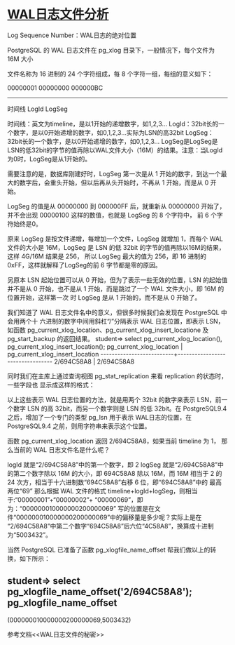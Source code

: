# [WAL日志文件分析](http://note.youdao.com/noteshare?id=041ccb498603cc49f97334bd11205eed&sub=31A45DB2344D4A70A4E08453207D5569)

Log Sequence Number：WAL日志的绝对位置

PostgreSQL 的 WAL 日志文件在 pg_xlog 目录下，一般情况下，每个文件为 16M 大小

文件名称为 16 进制的 24 个字符组成，每 8 个字符一组，每组的意义如下： 

 00000001 00000000 000000BC   
  -------- -------- --------      
  时间线    LogId    LogSeg 

时间线：英文为timeline，是以1开始的递增数字，如1,2,3...
LogId：32bit长的一个数字，是以0开始递增的数字，如0,1,2,3...实际为LSN的高32bit
LogSeg：32bit长的一个数字，是以0开始递增的数字，如0,1,2,3...
LogSeg是LogSeg是LSN的低32bit的字节的值再除以WAL文件大小（16M）的结果。注意：当LogId为0时，LogSeg是从1开始的。

需要注意的是，数据库刚建好时，LogSeg 第一次是从 1 开始的数字，到达一个最大的数字后，会重头开始，但以后再从头开始时，不再从 1 开始，而是从 0 开始。 

LogSeg 的值是从 00000000 到 000000FF 后，就重新从 00000000 开始了，并不会出现 00000100 这样的数值，也就是 LogSeg 的 8 个字符中， 前 6 个字符始终是0。

原来 LogSeg 是按文件递增，每增加一个文件，LogSeg 就增加 1，而每个 WAL 文件的大小是 16M，LogSeg 是 LSN 的低 32bit 的字节的值再除以16M的结果，这样 4G/16M 结果是 256， 所以 LogSeg 最大的值为 256，即 16 进制的 0xFF，这样就解释了LogSeg的前 6 字节都是零的原因。 

另原本 LSN 起始位置可以从 0 开始，但为了表示一些无效的位置，LSN 的起始值并不是从 0 开始，也不是从 1 开始，而是跳过了一个 WAL 文件大小，即 16M 的位置开始，这样第一次 时 LogSeg 是从 1 开始的，而不是从 0 开始了。 

我们知道了 WAL 日志文件名中的意义，但很多时候我们会发现在 PostgreSQL 中会用两个十 六进制的数字中间用斜杠“/”分隔表示 WAL 日志位置，即表示 LSN，如函数 pg_current_xlog_location、pg_current_xlog_insert_locatione 及 pg_start_backup 的返回结果。
student=> select pg_current_xlog_location(), pg_current_xlog_insert_location(); 
 pg_current_xlog_location | pg_current_xlog_insert_location 
--------------------------+---------------------------------
 2/694C58A8               | 2/694C58A8

同时我们在主库上通过查询视图 pg_stat_replication 来看 replication 的状态时，一些字段也 显示成这样的格式： 

以上这些表示 WAL 日志位置的方法，就是用两个 32bit 的数字来表示 LSN，前一个数字 LSN 的高 32bit，而另一个数字则是 LSN 的低 32bit。在 PostgreSQL9.4 之后，增加了一个专门的类型 pg_lsn 用于表示 WAL日志的位置，在 PostgreSQL9.4 之前，则用字符串来表示这个位置。 

函数 pg_current_xlog_location 返回 2/694C58A8，如果当前 timeline 为 1， 那么当前的 WAL 日志文件名是什么呢？ 

logId 就是“2/694C58A8”中的第一个数字，即 2 logSeg 就是“2/694C58A8”中的第二个数字除以 16M 的大小，即 694C58A8 除以 16M，而 16M 相当于 2 的 24 次方，相当于十六进制数“694C58A8”右移 6 位，即“694C58A8”中的 最高两位“69” 那么根据 WAL 文件的格式 timeline+logId+logSeg，则相当于:“00000001”+“00000002”+ “00000069”，即为：“000000010000000200000069” 写的位置是在文件“000000010000000200000069”中的偏移量是多少呢？实际上是在 “2/694C58A8”中第二个数字“694C58A8”后六位“4C58A8”，换算成十进制为“5003432”。 

当然 PostgreSQL 已准备了函数 pg_xlogfile_name_offset 帮我们做以上的转换，如下所示： 

student=> select pg_xlogfile_name_offset('2/694C58A8');
      pg_xlogfile_name_offset       
------------------------------------
 (000000010000000200000069,5003432)
 
 参考文档<<WAL日志文件的秘密>>
